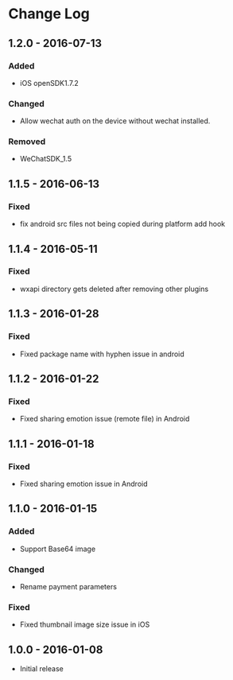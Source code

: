 # Change Log

## 1.2.0 - 2016-07-13
### Added
- iOS openSDK1.7.2

### Changed
- Allow wechat auth on the device without wechat installed.

### Removed
- WeChatSDK_1.5

## 1.1.5 - 2016-06-13
### Fixed
- fix android src files not being copied during platform add hook

## 1.1.4 - 2016-05-11
### Fixed
- wxapi directory gets deleted after removing other plugins

## 1.1.3 - 2016-01-28
### Fixed
- Fixed package name with hyphen issue in android

## 1.1.2 - 2016-01-22
### Fixed
- Fixed sharing emotion issue (remote file) in Android

## 1.1.1 - 2016-01-18
### Fixed
- Fixed sharing emotion issue in Android

## 1.1.0 - 2016-01-15
### Added
- Support Base64 image

### Changed
- Rename payment parameters

### Fixed
- Fixed thumbnail image size issue in iOS

## 1.0.0 - 2016-01-08
- Initial release
